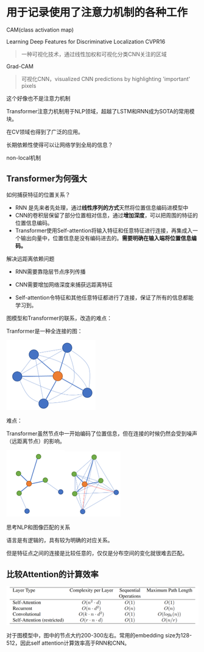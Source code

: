 # 用于记录使用了注意力机制的各种工作



CAM(class activation map)



Learning Deep Features for Discriminative Localization CVPR16

> 一种可视化技术，通过线性加权和可视化分类CNN关注的区域



Grad-CAM

> 可视化CNN，visualized CNN predictions by highlighting 'important' pixels

这个好像也不是注意力机制



Transformer注意力机制用于NLP领域，超越了LSTM和RNN成为SOTA的常用模块。

在CV领域也得到了广泛的应用。

长期依赖性使得可以让网络学到全局的信息？

non-local机制



## Transformer为何强大

如何捕获特征的位置关系？

- RNN 是先来者先处理，通过**线性序列的方式**天然将位置信息编码进模型中
- CNN的卷积层保留了部分位置相对信息，通过**增加深度**，可以把周围的特征的位置信息编码。
- Transformer使用Self-attention将输入特征和任意特征进行连接，再集成入一个输出向量中，位置信息是没有编码进去的。**需要明确在输入端将位置信息编码。**

解决远距离依赖问题

- RNN需要靠隐层节点序列传播

- CNN需要增加网络深度来捕获远距离特征
- Self-attention令特征和其他任意特征都进行了连接，保证了所有的信息都能学习到。

图模型和Transformer的联系，改造的难点：

Tranformer是一种全连接的图：

<img src="../image-20210303214303143.png" alt="image-20210303214303143" style="zoom:25%;" />

难点：

Transformer虽然节点中一开始编码了位置信息，但在连接的时候仍然会受到噪声（远距离节点）的影响。

<img src="../image-20210303215430150.png" alt="image-20210303215430150" style="zoom:25%;" /><img src="../image-20210303215240755.png" alt="image-20210303215240755" style="zoom:25%;" />



思考NLP和图像匹配的关系



语言是有逻辑的，具有较为明确的对应关系。

但是特征点之间的连接是比较任意的，仅仅是分布空间的变化就很难去匹配。





## 比较Attention的计算效率

![image-20210304104955316](image-20210304104955316.png)

对于图模型中，图中的节点大约200-300左右。常用的embedding size为128-512，因此self attention计算效率高于RNN和CNN。
